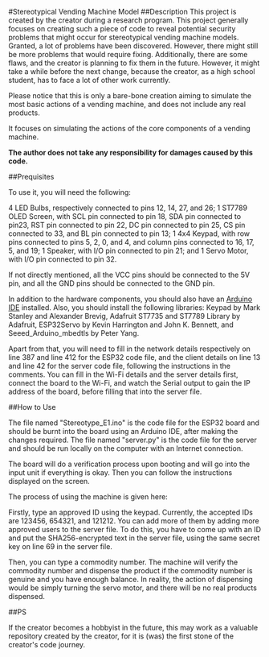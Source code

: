 #Stereotypical Vending Machine Model
##Description
This project is created by the creator during a research program. This project generally focuses on creating such a piece of code to reveal potential security problems that might occur for stereotypical vending machine models. Granted, a lot of problems have been discovered. However, there might still be more problems that would require fixing. Additionally, there are some flaws, and the creator is planning to fix them in the future. However, it might take a while before the next change, because the creator, as a high school student, has to face a lot of other work currently.

Please notice that this is only a bare-bone creation aiming to simulate the most basic actions of a vending machine, and does not include any real products.

It focuses on simulating the actions of the core components of a vending machine.

**The author does not take any responsibility for damages caused by this code.**

##Prequisites

To use it, you will need the following:

4 LED Bulbs, respectively connected to pins 12, 14, 27, and 26;
1 ST7789 OLED Screen, with SCL pin connected to pin 18, SDA pin connected to pin23, RST pin connected to pin 22, DC pin connected to pin 25, CS pin connected to 33, and BL pin connected to pin 13;
1 4x4 Keypad, with row pins connected to pins 5, 2, 0, and 4, and column pins connected to 16, 17, 5, and 19;
1 Speaker, with I/O pin connected to pin 21; and
1 Servo Motor, with I/O pin connected to pin 32.

If not directly mentioned, all the VCC pins should be connected to the 5V pin, and all the GND pins should be connected to the GND pin.

In addition to the hardware components, you should also have an [Arduino IDE](https://www.arduino.cc/en/software) installed. Also, you should install the following libraries: Keypad by Mark Stanley and Alexander Brevig, Adafruit ST7735 and ST7789 Library by Adafruit, ESP32Servo by Kevin Harrington and John K. Bennett, and Seeed_Arduino_mbedtls by Peter Yang.

Apart from that, you will need to fill in the network details respectively on line 387 and line 412 for the ESP32 code file, and the client details on line 13 and line 42 for the server code file, following the instructions in the comments. You can fill in the Wi-Fi details and the server details first, connect the board to the Wi-Fi, and watch the Serial output to gain the IP address of the board, before filling that into the server file.

##How to Use

The file named "Stereotype_E1.ino" is the code file for the ESP32 board and should be burnt into the board using an Arduino IDE, after making the changes required. The file named "server.py" is the code file for the server and should be run locally on the computer with an Internet connection.

The board will do a verification process upon booting and will go into the input unit if everything is okay. Then you can follow the instructions displayed on the screen.

The process of using the machine is given here:

Firstly, type an approved ID using the keypad. Currently, the accepted IDs are 123456, 654321, and 121212. You can add more of them by adding more approved users to the server file. To do this, you have to come up with an ID and put the SHA256-encrypted text in the server file, using the same secret key on line 69 in the server file.

Then, you can type a commodity number. The machine will verify the commodity number and dispense the product if the commodity number is genuine and you have enough balance. In reality, the action of dispensing would be simply turning the servo motor, and there will be no real products dispensed.

##PS

If the creator becomes a hobbyist in the future, this may work as a valuable repository created by the creator, for it is (was) the first stone of the creator's code journey.